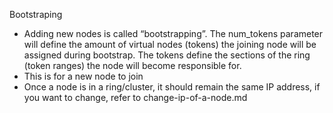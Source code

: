 Bootstraping
* Adding new nodes is called “bootstrapping”. The num_tokens parameter will define the amount of virtual nodes (tokens) the joining node will be assigned during bootstrap. The tokens define the sections of the ring (token ranges) the node will become responsible for.
* This is for a new node to join
* Once a node is in a ring/cluster, it should remain the same IP address, if you want to change, refer to change-ip-of-a-node.md
